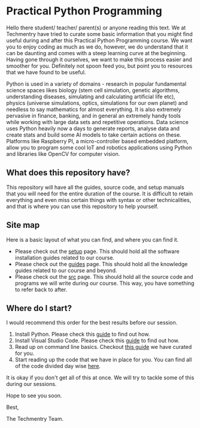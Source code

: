 # Practical Python Programming

Hello there student/ teacher/ parent(s) or anyone reading this text. We at Techmentry have tried to curate some basic information that you might find useful during and after this Practical Python Programming course. We want you to enjoy coding as much as we do, however, we do understand that it can be daunting and comes with a steep learning curve at the beginning. Having gone through it ourselves, we want to make this process easier and smoother for you. Definitely not spoon feed you, but point you to resources that we have found to be useful.

Python is used in a variety of domains - research in popular fundamental science spaces likes biology (stem cell simulation, genetic algorithms, understanding diseases, simulating and calculating artificial life etc), physics (universe simulations, optics, simulations for our own planet) and needless to say mathematics for almost everything.
It is also extremely pervasive in finance, banking, and in general an extremely handy tools while working with large data sets and repetitive operations.
Data science uses Python heavily now a days to generate reports, analyse data and create stats and build some AI models to take certain actions on these. Platforms like Raspberry PI, a micro-controller based embedded platform, allow you to program some cool IoT and robotics applications using Python and libraries like OpenCV for computer vision.

## What does this repository have?

This repository will have all the guides, source code, and setup manuals that you will need for the entire duration of the course. It is difficult to retain everything and even miss certain things with syntax or other technicalities, and that is where you can use this repository to help yourself.

## Site map

Here is a basic layout of what you can find, and where you can find it.

* Please check out the [setup](./documents/setup) page. This should hold all the software installation guides related to our course.
* Please check out the [guides](./documents/guides) page. This should hold all the knowledge guides related to our course and beyond.
* Please check out the [src](./src) page. This should hold all the source code and programs we will write during our course. This way, you have something to refer back to after.

## Where do I start?

I would recommend this order for the best results before our session.

1. Install Python. Please check this [guide](./documents/setup/python-setup.md) to find out how.
2. Install Visual Studio Code. Please check this [guide](./documents/setup/vscode-setup.md) to find out how.
3. Read up on command line basics. Checkout [this guide](./documents/guides/command-line-interface.md) we have curated for you.
4. Start reading up the code that we have in place for you. You can find all of the code divided day wise [here](./src/).

It is okay if you don't get all of this at once. We will try to tackle some of this during our sessions.

Hope to see you soon.

Best,

The Techmentry Team.
